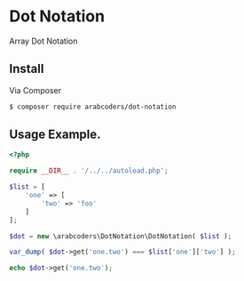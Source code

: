 # Dot Notation

Array Dot Notation

## Install

Via Composer

```bash
$ composer require arabcoders/dot-notation
```

## Usage Example.

```php
<?php

require __DIR__ . '/../../autoload.php';

$list = [
    'one' => [
        'two' => 'foo'
    ]
];

$dot = new \arabcoders\DotNotation\DotNotation( $list );

var_dump( $dot->get('one.two') === $list['one']['two'] );

echo $dot->get('one.two');
```
